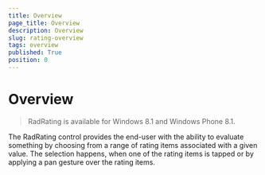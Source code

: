 ```yaml
---
title: Overview
page_title: Overview
description: Overview
slug: rating-overview
tags: overview
published: True
position: 0
---
```


# Overview

>RadRating is available for Windows 8.1 and Windows Phone 8.1.
 
The RadRating control provides the end-user with the ability to evaluate something by choosing from a range of rating items associated with a given value. The selection happens, when one of the rating items is tapped or by applying a pan gesture over the rating items.